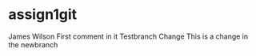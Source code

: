 # assign1git
James Wilson
First comment in it
Testbranch Change 
This is a change in the newbranch

